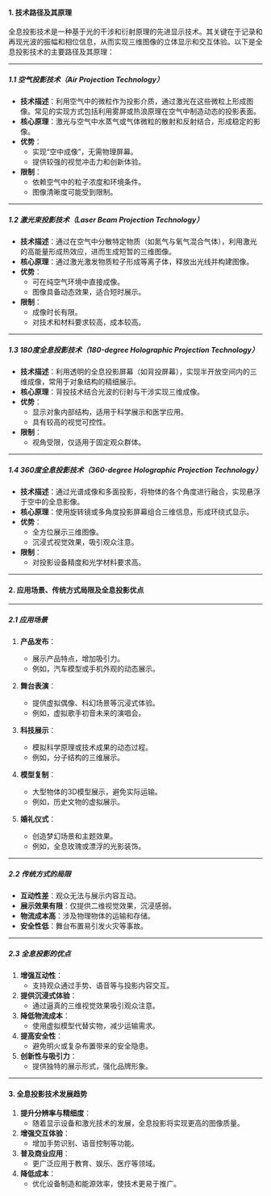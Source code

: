 
#### 1. 技术路径及其原理

全息投影技术是一种基于光的干涉和衍射原理的先进显示技术。其关键在于记录和再现光波的振幅和相位信息，从而实现三维图像的立体显示和交互体验。以下是全息投影技术的主要路径及其原理：

---

##### 1.1 空气投影技术（Air Projection Technology）

- **技术描述**：利用空气中的微粒作为投影介质，通过激光在这些微粒上形成图像。常见的实现方式包括利用雾屏或热浪原理在空气中制造动态的投影表面。
- **核心原理**：激光与空气中水蒸气或气体微粒的散射和反射结合，形成稳定的影像。
- **优势**：
    - 实现“空中成像”，无需物理屏幕。
    - 提供较强的视觉冲击力和创新体验。
- **限制**：
    - 依赖空气中的粒子浓度和环境条件。
    - 图像清晰度可能受到限制。

---

##### 1.2 激光束投影技术（Laser Beam Projection Technology）

- **技术描述**：通过在空气中分散特定物质（如氮气与氧气混合气体），利用激光的高能量形成热效应，进而生成短暂的三维图像。
- **核心原理**：通过激光激发物质粒子形成等离子体，释放出光线并构建图像。
- **优势**：
    - 可在纯空气环境中直接成像。
    - 图像具备动态效果，适合短时展示。
- **限制**：
    - 成像时长有限。
    - 对技术和材料要求较高，成本较高。

---

##### 1.3 180度全息投影技术（180-degree Holographic Projection Technology）

- **技术描述**：利用透明的全息投影屏幕（如背投屏幕），实现半开放空间内的三维成像，常用于对象结构的精细展示。
- **核心原理**：背投技术结合光波的衍射与干涉实现三维成像。
- **优势**：
    - 显示对象内部结构，适用于科学展示和医学应用。
    - 具有较高的视觉可控性。
- **限制**：
    - 视角受限，仅适用于固定观众群体。

---

##### 1.4 360度全息投影技术（360-degree Holographic Projection Technology）

- **技术描述**：通过光谱成像和多面投影，将物体的各个角度进行融合，实现悬浮于空中的全息影像。
- **核心原理**：使用旋转镜或多角度投影屏幕组合三维信息，形成环绕式显示。
- **优势**：
    - 全方位展示三维图像。
    - 沉浸式视觉效果，吸引观众注意。
- **限制**：
    - 对投影设备精度和光学材料要求高。

---

#### 2. 应用场景、传统方式局限及全息投影优点

---

##### 2.1 应用场景

1. **产品发布**：
    
    - 展示产品特点，增加吸引力。
    - 例如，汽车模型或手机外观的动态展示。
2. **舞台表演**：
    
    - 提供虚拟偶像、科幻场景等沉浸式体验。
    - 例如，虚拟歌手初音未来的演唱会。
3. **科技展示**：
    
    - 模拟科学原理或技术成果的动态过程。
    - 例如，分子结构的三维展示。
4. **模型复制**：
    
    - 大型物体的3D模型展示，避免实际运输。
    - 例如，历史文物的虚拟展示。
5. **婚礼仪式**：
    
    - 创造梦幻场景和主题效果。
    - 例如，全息玫瑰或漂浮的光影装饰。

---

##### 2.2 传统方式的局限

- **互动性差**：观众无法与展示内容互动。
- **展示效果有限**：仅提供二维视觉效果，沉浸感弱。
- **物流成本高**：涉及物理物体的运输和存储。
- **安全性低**：舞台布置易引发火灾等事故。

---

##### 2.3 全息投影的优点

1. **增强互动性**：
    - 支持观众通过手势、语音等与投影内容交互。
2. **提供沉浸式体验**：
    - 通过逼真的三维视觉效果吸引观众注意。
3. **降低物流成本**：
    - 使用虚拟模型代替实物，减少运输需求。
4. **提高安全性**：
    - 避免明火或复杂布置带来的安全隐患。
5. **创新性与吸引力**：
    - 提供独特的展示形式，强化品牌形象。

---

#### 3. 全息投影技术发展趋势

1. **提升分辨率与精细度**：
    - 随着显示设备和激光技术的发展，全息投影将实现更高的图像质量。
2. **增强交互体验**：
    - 增加手势识别、语音控制等功能。
3. **普及商业应用**：
    - 更广泛应用于教育、娱乐、医疗等领域。
4. **降低成本**：
    - 优化设备制造和能源效率，使技术更易于推广。

